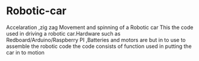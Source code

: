 # Robotic-car
Accelaration ,zig zag Movement and spinning of a Robotic car
This the code used in driving a robotic car.Hardware such as Redboard/Arduino/Raspberry PI ,Batteries and motors are but in to use to assemble the robotic code
the code consists of function used in putting the car in to motion
